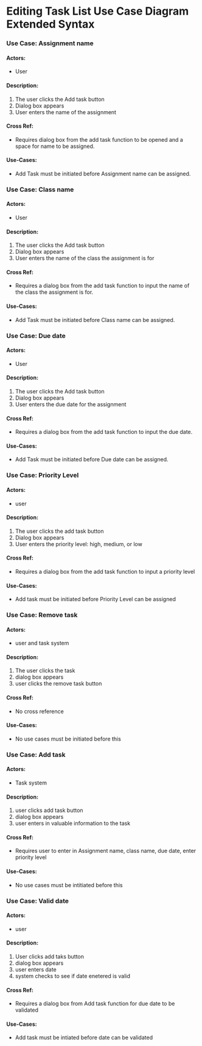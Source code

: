 # Editing Task List Use Case Diagram Extended Syntax

### Use Case: Assignment name
#### Actors: 
* User
#### Description: 
1. The user clicks the Add task button
1. Dialog box appears
1. User enters the name of the assignment
#### Cross Ref: 
* Requires dialog box from the add task function to be opened and a space for name to be assigned.
#### Use-Cases: 
* Add Task must be initiated before Assignment name can be assigned.

### Use Case: Class name
#### Actors: 
* User
#### Description:
1. The user clicks the Add task button 
1. Dialog box appears
1. User enters the name of the class the assignment is for
#### Cross Ref: 
* Requires a dialog box from the add task function to input the name of the class the assignment is for.  
#### Use-Cases: 
* Add Task must be initiated before Class name can be assigned.

### Use Case: Due date
#### Actors:
* User
#### Description:
1. The user clicks the Add task button
1. Dialog box appears
1. User enters the due date for the assignment
#### Cross Ref: 
* Requires a dialog box from the add task function to input the due date.
#### Use-Cases:
* Add Task must be initiated before Due date can be assigned. 

### Use Case: Priority Level
#### Actors:
* user
#### Description:
1. The user clicks the add task button
1. Dialog box appears 
1. User enters the priority level: high, medium, or low
#### Cross Ref:
* Requires a dialog box from the add task function to input a priority level
#### Use-Cases:
* Add task must be initiated before Priority Level can be assigned

### Use Case: Remove task
#### Actors:
* user and task system
#### Description:
1. The user clicks the task
1. dialog box appears 
1. user clicks the remove task button
#### Cross Ref:
* No cross reference 
#### Use-Cases:
* No use cases must be initiated before this 

### Use Case: Add task
#### Actors:
* Task system 
#### Description:
1. user clicks add task button 
1. dialog box appears
1. user enters in valuable information to the task 
#### Cross Ref:
*  Requires user to enter in Assignment name, class name, due date, enter priority level
#### Use-Cases:
* No use cases must be intitiated before this

### Use Case: Valid date
#### Actors:
* user
#### Description:
1. User clicks add taks button
1. dialog box appears
1. user enters date 
1. system checks to see if date enetered is valid
#### Cross Ref:
* Requires a dialog box from Add task function for due date to be validated 
#### Use-Cases:
* Add task must be intiated before date can be validated
